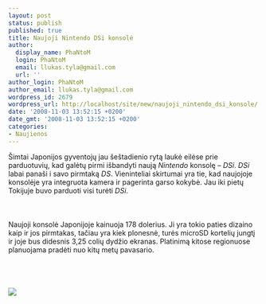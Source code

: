 ```yaml
---
layout: post
status: publish
published: true
title: Naujoji Nintendo DSi konsolė
author:
  display_name: PhaNtoM
  login: PhaNtoM
  email: llukas.tyla@gmail.com
  url: ''
author_login: PhaNtoM
author_email: llukas.tyla@gmail.com
wordpress_id: 2679
wordpress_url: http://localhost/site/new/naujoji_nintendo_dsi_konsole/
date: '2008-11-03 13:52:15 +0200'
date_gmt: '2008-11-03 13:52:15 +0200'
categories:
- Naujienos
---
```

<p>Šimtai Japonijos gyventojų jau šeštadienio rytą laukė eilėse prie parduotuvių, kad galėtų pirmi išbandyti naują <i>Nintendo</i> konsolę – <i>DSi</i>. <i>DSi</i> labai panaši i savo pirmtaką <i>DS</i>. Vieninteliai skirtumai yra tie, kad naujojoje konsolėje yra integruota kamera ir pagerinta garso kokybė. Jau iki pietų Tokijuje buvo parduoti visi turėti <i>DSi</i>.<br />
<br><br />
<br>Naujoji konsolė Japonijoje kainuoja 178 dolerius. Ji yra tokio paties dizaino kaip ir jos pirmtakas, tačiau yra kiek plonesnė, turės microSD kortelių jungtį ir joje bus didesnis 3,25 colių dydžio ekranas. Platinimą kitose regionuose planuojama pradėti nuo kitų metų pavasario.<br />
<br><br />
<br><br><img src="http://www.mobilemag.com/content/images/16303_super.jpg"><br><br />
<br><br />
<br><br />
<br></p>
